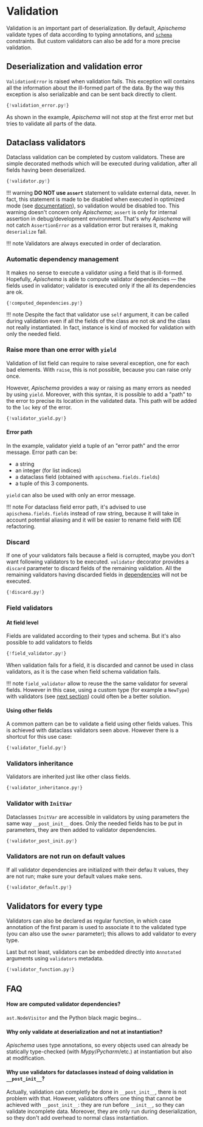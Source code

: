 # Validation

Validation is an important part of deserialization. By default, *Apischema* validate types of data according to typing annotations, and [`schema`](json_schema.md#constraints-validation) constraints. But custom validators can also be add for a more precise validation.

## Deserialization and validation error

`ValidationError` is raised when validation fails. This exception will contains all the information about the ill-formed part of the data. By the way this exception is also serializable and can be sent back directly to client.

```python
{!validation_error.py!}
```

As shown in the example, *Apischema* will not stop at the first error met but tries to validate all parts of the data.

## Dataclass validators

Dataclass validation can be completed by custom validators. These are simple decorated methods which will be executed during validation, after all fields having been deserialized.

```python
{!validator.py!}
```

!!! warning
    **DO NOT use `assert`** statement to validate external data, never. In fact, this statement is made to be disabled when executed in optimized mode (see [documentation](https://docs.python.org/3/reference/simple_stmts.html#the-assert-statement)), so validation would be disabled too. This warning doesn't concern only *Apischema*; `assert` is only for internal assertion in debug/development environment. That's why *Apischema* will not catch `AssertionError` as a validation error but reraises it, making `deserialize` fail. 
    
!!! note
    Validators are always executed in order of declaration.

### Automatic dependency management

It makes no sense to execute a validator using a field that is ill-formed. Hopefully, *Apischema* is able to compute validator dependencies — the fields used in validator; validator is executed only if the all its dependencies are ok.

```python
{!computed_dependencies.py!}
```

!!! note
    Despite the fact that validator use `self` argument, it can be called during validation even if all the fields of the class are not ok and the class not really instantiated. In fact, instance is kind of mocked for validation with only the needed field.

### Raise more than one error with `yield`

Validation of list field can require to raise several exception, one for each bad elements. With `raise`, this is not possible, because you can raise only once.

However, *Apischema* provides a way or raising as many errors as needed by using `yield`. Moreover, with this syntax, it is possible to add a "path" to the error to precise its location in the validated data. This path will be added to the `loc` key of the error.

```python
{!validator_yield.py!}
```

#### Error path

In the example, validator yield a tuple of an "error path" and the error message. Error path can be:

- a string
- an integer (for list indices)
- a dataclass field (obtained with `apischema.fields.fields`)
- a tuple of this 3 components.

`yield` can also be used with only an error message.

!!! note
    For dataclass field error path, it's advised to use `apischema.fields.fields` instead of raw string, because it will take in account potential aliasing and it will be easier to rename field with IDE refactoring.

### Discard

If one of your validators fails because a field is corrupted, maybe you don't want following validators to be executed. `validator` decorator provides a `discard` parameter to discard fields of the remaining validation. All the remaining validators having discarded fields in [dependencies](#automatic-dependencies-management) will not be executed.

```python
{!discard.py!}
```

### Field validators

#### At field level
Fields are validated according to their types and schema. But it's also possible to add validators to fields

```python
{!field_validator.py!}
```

When validation fails for a field, it is discarded and cannot be used in class validators, as it is the case when field schema validation fails.

!!! note
    `field_validator` allow to reuse the the same validator for several fields. However in this case, using a custom type (for example a `NewType`) with validators (see [next section](#validators-for-every-new-types)) could often be a better solution.

#### Using other fields

A common pattern can be to validate a field using other fields values. This is achieved with dataclass validators seen above. However there is a shortcut for this use case:

```python
{!validator_field.py!}
```

### Validators inheritance

Validators are inherited just like other class fields.

```python
{!validator_inheritance.py!}
```

### Validator with `InitVar`

Dataclasses `InitVar` are accessible in validators by using parameters the same way `__post_init__` does. Only the needed fields has to be put in parameters, they are then added to validator dependencies.

```python
{!validator_post_init.py!}
```

### Validators are not run on default values
If all validator dependencies are initialized with their defau
lt values, they are not run; make sure your default values make sens.

```python
{!validator_default.py!}
```

## Validators for every type

Validators can also be declared as regular function, in which case annotation of the first param is used to associate it to the validated type (you can also use the `owner` parameter); this allows to add validator to every type.

Last but not least, validators can be embedded directly into `Annotated` arguments using `validators` metadata.

```python
{!validator_function.py!}
```

## FAQ

#### How are computed validator dependencies?

`ast.NodeVisitor` and the Python black magic begins...

#### Why only validate at deserialization and not at instantiation?
*Apischema* uses type annotations, so every objects used can already be statically type-checked (with *Mypy*/*Pycharm*/etc.) at instantiation but also at modification.

#### Why use validators for dataclasses instead of doing validation in `__post_init__`?
Actually, validation can completly be done in `__post_init__`, there is not problem with that. However, validators offers one thing that cannot be achieved with `__post_init__`: they are run before `__init__`, so they can validate incomplete data. Moreover, they are only run during deserialization, so they don't add overhead to normal class instantiation.